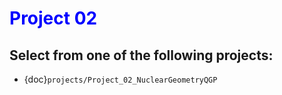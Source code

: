 # <span style="color: blue;"><b>Project 02</b></span>

## Select from one of the following projects:

* {doc}`projects/Project_02_NuclearGeometryQGP`